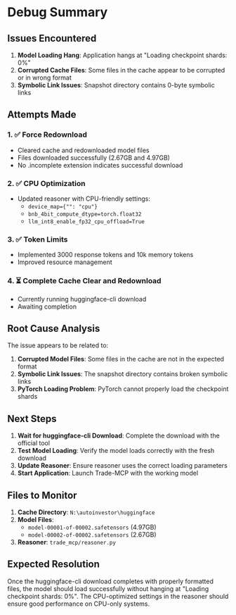 # Debug Summary

## Issues Encountered

1. **Model Loading Hang**: Application hangs at "Loading checkpoint shards: 0%"
2. **Corrupted Cache Files**: Some files in the cache appear to be corrupted or in wrong format
3. **Symbolic Link Issues**: Snapshot directory contains 0-byte symbolic links

## Attempts Made

### 1. ✅ Force Redownload
- Cleared cache and redownloaded model files
- Files downloaded successfully (2.67GB and 4.97GB)
- No .incomplete extension indicates successful download

### 2. ✅ CPU Optimization
- Updated reasoner with CPU-friendly settings:
  - `device_map={"": "cpu"}`
  - `bnb_4bit_compute_dtype=torch.float32`
  - `llm_int8_enable_fp32_cpu_offload=True`

### 3. ✅ Token Limits
- Implemented 3000 response tokens and 10k memory tokens
- Improved resource management

### 4. ⏳ Complete Cache Clear and Redownload
- Currently running huggingface-cli download
- Awaiting completion

## Root Cause Analysis

The issue appears to be related to:
1. **Corrupted Model Files**: Some files in the cache are not in the expected format
2. **Symbolic Link Issues**: The snapshot directory contains broken symbolic links
3. **PyTorch Loading Problem**: PyTorch cannot properly load the checkpoint shards

## Next Steps

1. **Wait for huggingface-cli Download**: Complete the download with the official tool
2. **Test Model Loading**: Verify the model loads correctly with the fresh download
3. **Update Reasoner**: Ensure reasoner uses the correct loading parameters
4. **Start Application**: Launch Trade-MCP with the working model

## Files to Monitor

1. **Cache Directory**: `N:\autoinvestor\huggingface`
2. **Model Files**: 
   - `model-00001-of-00002.safetensors` (4.97GB)
   - `model-00002-of-00002.safetensors` (2.67GB)
3. **Reasoner**: `trade_mcp/reasoner.py`

## Expected Resolution

Once the huggingface-cli download completes with properly formatted files, the model should load successfully without hanging at "Loading checkpoint shards: 0%". The CPU-optimized settings in the reasoner should ensure good performance on CPU-only systems.